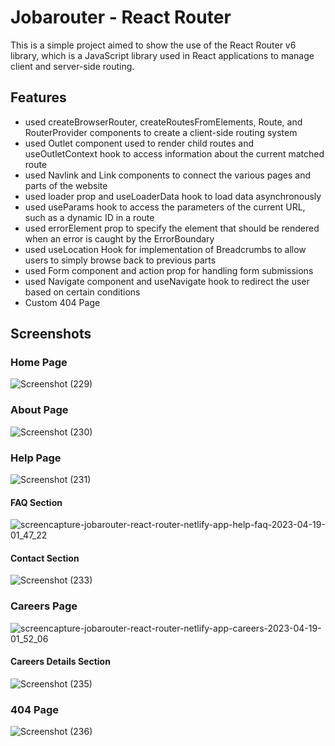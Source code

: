 # Jobarouter - React Router

This is a simple project aimed to show the use of the React Router v6 library, which is a JavaScript library used in React applications to manage client and server-side routing.

## Features

- used createBrowserRouter, createRoutesFromElements, Route, and RouterProvider components to create a client-side routing system
- used Outlet component used to render child routes and useOutletContext hook to access information about the current matched route
- used Navlink and Link components to connect the various pages and parts of the website
- used loader prop and useLoaderData hook to load data asynchronously
- used useParams hook to access the parameters of the current URL, such as a dynamic ID in a route
- used errorElement prop to specify the element that should be rendered when an error is caught by the ErrorBoundary
- used useLocation Hook for implementation of Breadcrumbs to allow users to simply browse back to previous parts
- used Form component and action prop for handling form submissions
- used Navigate component and useNavigate hook to redirect the user based on certain conditions
- Custom 404 Page

## Screenshots

### Home Page
![Screenshot (229)](https://user-images.githubusercontent.com/107745828/232894469-78fa8e59-c861-42b5-b02d-7c630eb2e284.png)

### About Page
![Screenshot (230)](https://user-images.githubusercontent.com/107745828/232894581-678de6ea-98c8-494c-87f5-6368e6b16d39.png)

### Help Page
![Screenshot (231)](https://user-images.githubusercontent.com/107745828/232895456-9553a366-05f5-412c-9136-e9321d0ee7c3.png)

#### FAQ Section
![screencapture-jobarouter-react-router-netlify-app-help-faq-2023-04-19-01_47_22](https://user-images.githubusercontent.com/107745828/232895949-389e72ac-abe1-4ddb-95e6-1063f695cee2.png)

#### Contact Section
![Screenshot (233)](https://user-images.githubusercontent.com/107745828/232896018-6767561f-7c73-4123-9223-b4783b5cc3f1.png)

### Careers Page
![screencapture-jobarouter-react-router-netlify-app-careers-2023-04-19-01_52_06](https://user-images.githubusercontent.com/107745828/232896241-8a4b3b34-e098-4875-bb4e-dc2b11883367.png)

#### Careers Details Section
![Screenshot (235)](https://user-images.githubusercontent.com/107745828/232896505-1dcfdbec-4400-4a71-bcb6-0ed02b994da9.png)

### 404 Page
![Screenshot (236)](https://user-images.githubusercontent.com/107745828/232896927-f1ca288d-ffef-4b09-8fca-9fc22e2496ca.png)
